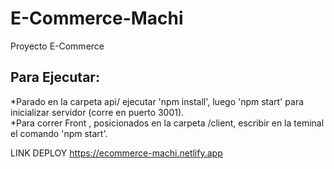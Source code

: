 # E-Commerce-Machi

Proyecto E-Commerce

## Para Ejecutar:</br>
*Parado en la carpeta api/ ejecutar 'npm install', luego 'npm start' para inicializar servidor (corre en puerto 3001).</br>
*Para correr Front , posicionados en la carpeta /client, escribir en la teminal el comando 'npm start'. 

LINK DEPLOY
https://ecommerce-machi.netlify.app
